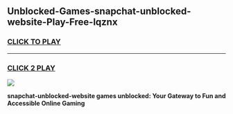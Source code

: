 
## Unblocked-Games-snapchat-unblocked-website-Play-Free-lqznx
<h3>
<a href="https://premium76.site?title=snapchat-unblocked-website&ref=18A1">CLICK TO PLAY</a></h3>
<hr>

<h3>
<a href="https://premium76.site?title=snapchat-unblocked-website&ref=18A1">CLICK 2 PLAY</a>
  
</h3>

<a href="https://premium76.site?title=snapchat-unblocked-website&ref=18A1"><img src="https://clearcache.store/games.png"></a>


**snapchat-unblocked-website games unblocked: Your Gateway to Fun and Accessible Online Gaming**
